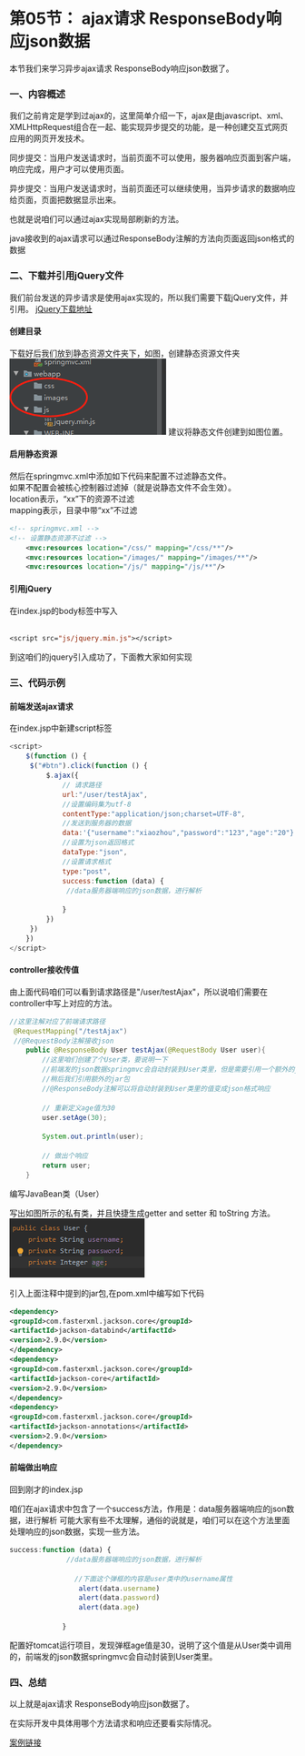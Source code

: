 # 第05节： ajax请求 ResponseBody响应json数据

本节我们来学习异步ajax请求 ResponseBody响应json数据了。

### 一、内容概述

我们之前肯定是学到过ajax的，这里简单介绍一下，ajax是由javascript、xml、XMLHttpRequest组合在一起、能实现异步提交的功能，是一种创建交互式网页应用的网页开发技术。

同步提交：当用户发送请求时，当前页面不可以使用，服务器响应页面到客户端，响应完成，用户才可以使用页面。  

异步提交：当用户发送请求时，当前页面还可以继续使用，当异步请求的数据响应给页面，页面把数据显示出来。  

也就是说咱们可以通过ajax实现局部刷新的方法。

java接收到的ajax请求可以通过ResponseBody注解的方法向页面返回json格式的数据

### 二、下载并引用jQuery文件

我们前台发送的异步请求是使用ajax实现的，所以我们需要下载jQuery文件，并引用。
[jQuery下载地址](https://jquery.com/download/)

#### 创建目录

下载好后我们放到静态资源文件夹下，如图，创建静态资源文件夹  
![jtzy](..\images/1405_mulu.png)
建议将静态文件创建到如图位置。

#### 启用静态资源

然后在springmvc.xml中添加如下代码来配置不过滤静态文件。  
如果不配置会被核心控制器过滤掉（就是说静态文件不会生效）。  
location表示，“xx”下的资源不过滤  
mapping表示，目录中带“xx”不过滤  

``` xml
<!-- springmvc.xml -->
<!-- 设置静态资源不过滤 -->
    <mvc:resources location="/css/" mapping="/css/**"/>
    <mvc:resources location="/images/" mapping="/images/**"/>
    <mvc:resources location="/js/" mapping="/js/**"/>
```

#### 引用jQuery

在index.jsp的body标签中写入

``` jsp

<script src="js/jquery.min.js"></script>
```

到这咱们的jquery引入成功了，下面教大家如何实现

### 三、代码示例

#### 前端发送ajax请求

在index.jsp中新建script标签

``` js
<script>
    $(function () {
     $("#btn").click(function () {
         $.ajax({
             // 请求路径
             url:"/user/testAjax",
             //设置编码集为utf-8
             contentType:"application/json;charset=UTF-8",
             //发送到服务器的数据
             data:'{"username":"xiaozhou","password":"123","age":"20"}',
             //设置为json返回格式
             dataType:"json",
             //设置请求格式
             type:"post",
             success:function (data) {
              //data服务器端响应的json数据，进行解析

             }
         })
     })
    })
</script>
```

#### controller接收传值

由上面代码咱们可以看到请求路径是"/user/testAjax"，所以说咱们需要在controller中写上对应的方法。

``` java
//这里注解对应了前端请求路径
 @RequestMapping("/testAjax")
 //@RequestBody注解接收json
    public @ResponseBody User testAjax(@RequestBody User user){
        //这里咱们创建了个User类，要说明一下
        //前端发的json数据springmvc会自动封装到User类里，但是需要引用一个额外的jar包
        //稍后我们引用额外的jar包
        //@ResponseBody注解可以将自动封装到User类里的值变成json格式响应

        // 重新定义age值为30
        user.setAge(30);

        System.out.println(user);

        // 做出个响应
        return user;
    }
```

编写JavaBean类（User）

写出如图所示的私有类，并且快捷生成getter and setter 和 toString 方法。
![User](..\images/1405_user.png)

引入上面注释中提到的jar包,在pom.xml中编写如下代码

``` xml
<dependency>
<groupId>com.fasterxml.jackson.core</groupId>
<artifactId>jackson-databind</artifactId>
<version>2.9.0</version>
</dependency>
<dependency>
<groupId>com.fasterxml.jackson.core</groupId>
<artifactId>jackson-core</artifactId>
<version>2.9.0</version>
</dependency>
<dependency>
<groupId>com.fasterxml.jackson.core</groupId>
<artifactId>jackson-annotations</artifactId>
<version>2.9.0</version>
</dependency>
```

#### 前端做出响应

回到刚才的index.jsp

咱们在ajax请求中包含了一个success方法，作用是：data服务器端响应的json数据，进行解析
可能大家有些不太理解，通俗的说就是，咱们可以在这个方法里面处理响应的json数据，实现一些方法。

``` js
success:function (data) {
              //data服务器端响应的json数据，进行解析

                //下面这个弹框的内容是user类中的username属性
                 alert(data.username)
                 alert(data.password)
                 alert(data.age)

             }
```

配置好tomcat运行项目，发现弹框age值是30，说明了这个值是从User类中调用的，前端发的json数据springmvc会自动封装到User类里。

### 四、总结

以上就是ajax请求 ResponseBody响应json数据了。

在实际开发中具体用哪个方法请求和响应还要看实际情况。

[案例链接](https://github.com/xiaozhoulee/java-examples/tree/master/14-spring_mvc/%E7%AC%AC05%E8%8A%82%EF%BC%9A%E8%AF%B7%E6%B1%82%E5%93%8D%E5%BA%94/springmvc02)